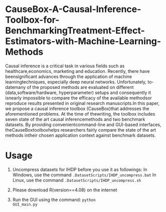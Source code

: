 # CauseBox-A-Causal-Inference-Toolbox-for-BenchmarkingTreatment-Effect-Estimators-with-Machine-Learning-Methods
Causal inference is a critical task in various fields such as healthcare,economics, marketing and education. Recently, there have beensignificant advances through the application of machine learningtechniques, especially deep neural networks. Unfortunately, to-datemany of the proposed methods are evaluated on different (data,software/hardware, hyperparameter) setups and consequently it isnearly impossible to compare the efficacy of the available methodsor reproduce results presented in original research manuscripts.In this paper, we propose a causal inference toolbox (CauseBox)that addresses the aforementioned problems. At the time of thewriting, the toolbox includes seven state of the art causal inferencemethods and two benchmark datasets. By providing convenientcommand-line and GUI-based interfaces, theCauseBoxtoolboxhelps researchers fairly compare the state of the art methods intheir chosen application context against benchmark datasets.

# Usage
1) Uncompress datasets for IHDP before you use it as followings:
In Windows, use the command <code>.DatasetScripts/IHDP_uncompress.bat</code>
In Linux, use the command <code>.DatasetScripts/IHDP_uncompress.sh</code>

2) Please download R(version==4.08) on the internet

3) Run the GUI using the command:
<code>python GUI_main.py</code>

